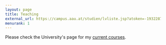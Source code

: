```yaml
---
layout: page
title: Teaching
external_url: https://campus.aau.at/studien/lvliste.jsp?atoken=-1932287376 
menurank: 1
---
```


<div>
Please check the University's page for my <a href="https://campus.aau.at/studien/lvliste.jsp?atoken=-1932287376" target="_blank">current courses</a>.
</div>

